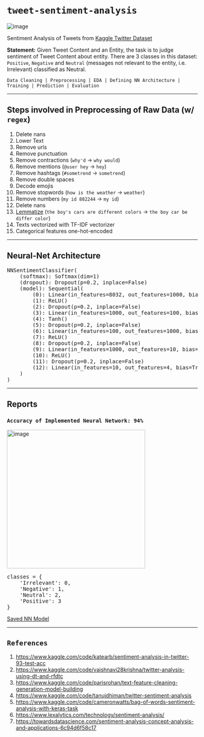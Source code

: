 # `tweet-sentiment-analysis`
![image](https://user-images.githubusercontent.com/77628011/187991242-12fa1db2-0ff4-4b8e-b02d-c42dec34cb13.png)

Sentiment Analysis of Tweets from [Kaggle Twitter Dataset](https://www.kaggle.com/datasets/jp797498e/twitter-entity-sentiment-analysis)

<b>Statement:</b> Given Tweet Content and an Entity, the task is to judge sentiment of Tweet Content about entity. There are 3 classes in this dataset: `Positive`, `Negative` and `Neutral` (messages not relevant to the entity, i.e. Irrelevant) classified as Neutral.

`Data Cleaning | Preprocessing | EDA | Defining NN Architecture | Training | Prediction | Evaluation`

<hr>

## Steps involved in Preprocessing of Raw Data (w/ `regex`)
1. Delete nans
2. Lower Text
3. Remove urls
4. Remove punctuation
5. Remove contractions (`why'd` -> `why would`)
6. Remove mentions (`@user hey` -> `hey`)
7. Remove hashtags (`#sometrend` -> `sometrend`)
8. Remove double spaces
9. Decode emojis
10. Remove stopwords (`how is the weather` -> `weather`)
11. Remove numbers (`my id 882244` -> `my id`)
12. Delete nans
13. [Lemmatize](https://nlp.stanford.edu/IR-book/html/htmledition/stemming-and-lemmatization-1.html) (`the boy's cars are different colors` -> `the boy car be differ color`)
14. Texts vectorized with TF-IDF vectorizer
15. Categorical features one-hot-encoded

<hr>

## Neural-Net Architecture
<pre>
NNSentimentClassifier(
	(softmax): Softmax(dim=1)
	(dropout): Dropout(p=0.2, inplace=False)
	(model): Sequential(
		(0): Linear(in_features=8032, out_features=1000, bias=True)
		(1): ReLU()
		(2): Dropout(p=0.2, inplace=False)
		(3): Linear(in_features=1000, out_features=100, bias=True)
		(4): Tanh()
		(5): Dropout(p=0.2, inplace=False)
		(6): Linear(in_features=100, out_features=1000, bias=True)
		(7): ReLU()
		(8): Dropout(p=0.2, inplace=False)
		(9): Linear(in_features=1000, out_features=10, bias=True)
		(10): ReLU()
		(11): Dropout(p=0.2, inplace=False)
		(12): Linear(in_features=10, out_features=4, bias=True)
	)
)
</pre>

<hr>

## Reports
### `Accuracy of Implemented Neural Network: 94%`
<img width="365" alt="image" src="https://user-images.githubusercontent.com/77628011/187987335-3a6e1a66-87d7-4e7d-abc7-9cd86ba6204b.png">
<pre>
classes = {
	'Irrelevant': 0, 
	'Negative': 1,
 	'Neutral': 2,
 	'Positive': 3
}
</pre>

[Saved NN Model](https://github.com/lilithfactor/tweet-sentiment-analysis/blob/main/net_94acc.pt)

<hr>

## `References`
1. https://www.kaggle.com/code/katearb/sentiment-analysis-in-twitter-93-test-acc
2. https://www.kaggle.com/code/vaishnavi28krishna/twitter-analysis-using-dt-and-rfdtc
3. https://www.kaggle.com/code/parisrohan/text-feature-cleaning-generation-model-building
4. https://www.kaggle.com/code/tanujdhiman/twitter-sentiment-analysis
5. https://www.kaggle.com/code/cameronwatts/bag-of-words-sentiment-analysis-with-keras-task
6. https://www.lexalytics.com/technology/sentiment-analysis/
7. https://towardsdatascience.com/sentiment-analysis-concept-analysis-and-applications-6c94d6f58c17
